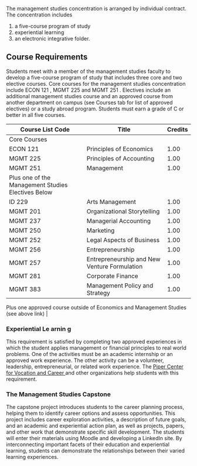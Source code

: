 The management studies concentration is arranged by individual contract. The
concentration includes

  1. a five-course program of study 
  2. experiential learning 
  3. an electronic integrative folder. 

##  Course Requirements

Students meet with a member of the management studies faculty to develop a
five-course program of study that includes three core and two elective
courses. Core courses for the management studies concentration include  ECON
121  ,  MGMT 225  and  MGMT 251  . Electives include an additional management
studies course and an approved course from another department on campus (see
Courses tab for list of approved electives) or a study abroad program.
Students must earn a grade of C or better in all five courses.

Course List  Code  |  Title  |  Credits  
---|---|---  
Core Courses  |  
ECON 121  |  Principles of Economics  |  1.00  
MGMT 225  |  Principles of Accounting  |  1.00  
MGMT 251  |  Management  |  1.00  
Plus one of the Management Studies Electives Below  |  
ID 229  |  Arts Management  |  1.00  
MGMT 201  |  Organizational Storytelling  |  1.00  
MGMT 237  |  Managerial Accounting  |  1.00  
MGMT 250  |  Marketing  |  1.00  
MGMT 252  |  Legal Aspects of Business  |  1.00  
MGMT 256  |  Entrepreneurship  |  1.00  
MGMT 257  |  Entrepreneurship and New Venture Formulation  |  1.00  
MGMT 281  |  Corporate Finance  |  1.00  
MGMT 383  |  Management Policy and Strategy  |  1.00  
Plus one approved course outside of Economics and Management Studies (see
above link)  |  
  
###  **Experiential Le** **arnin** **g**

This requirement is satisfied by completing two approved experiences in which
the student applies management or financial principles to real world problems.
One of the activities must be an academic internship or an approved work
experience. The other activity can be a volunteer, leadership,
entrepreneurial, or related work experience. The [ Piper Center for Vocation
and Career ](http://wp.stolaf.edu/pipercenter/) and other organizations help
students with this requirement.

###  The Management Studies Capstone

The capstone project introduces students to the career planning process,
helping them to identify career options and assess opportunities. This project
includes career exploration activities, a description of future goals, and an
academic and experiential action plan, as well as projects, papers, and other
work that demonstrate specific skill development. The students will enter
their materials using Moodle and developing a LinkedIn site. By
interconnecting important facets of their education and experiential learning,
students can demonstrate the relationships between their varied learning
experiences.

